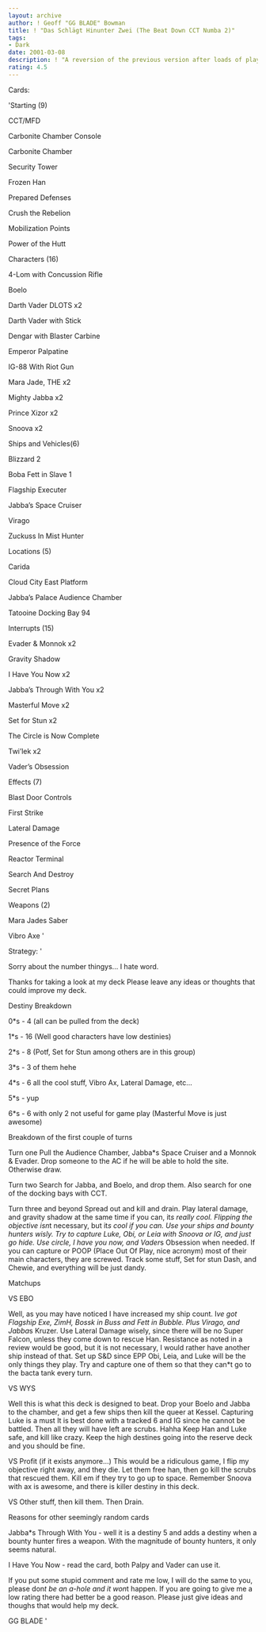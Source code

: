 ```yaml
---
layout: archive
author: ! Geoff "GG BLADE" Bowman
title: ! "Das Schlägt Hinunter Zwei (The Beat Down CCT Numba 2)"
tags:
- Dark
date: 2001-03-08
description: ! "A reversion of the previous version after loads of playtesting and a tourney."
rating: 4.5
---
```

Cards: 

'Starting (9) 

CCT/MFD 

Carbonite Chamber Console 

Carbonite Chamber 

Security Tower 

Frozen Han 

Prepared Defenses 

Crush the Rebelion 

Mobilization Points

Power of the Hutt 


Characters (16) 

4-Lom with Concussion Rifle

Boelo

Darth Vader DLOTS x2

Darth Vader with Stick

Dengar with Blaster Carbine

Emperor Palpatine

IG-88 With Riot Gun

Mara Jade, THE x2

Mighty Jabba x2

Prince Xizor x2

Snoova x2


Ships and Vehicles(6) 

Blizzard 2

Boba Fett in Slave 1

Flagship Executer

Jabba&#8217;s Space Cruiser

Virago

Zuckuss In Mist Hunter


Locations (5) 

Carida 

Cloud City East Platform

Jabba&#8217;s Palace Audience Chamber

Tatooine Docking Bay 94


Interrupts (15) 

Evader & Monnok x2

Gravity Shadow

I Have You Now x2

Jabba&#8217;s Through With You x2

Masterful Move x2

Set for Stun x2

The Circle is Now Complete

Twi&#8217;lek x2

Vader&#8217;s Obsession


Effects (7) 

Blast Door Controls

First Strike

Lateral Damage

Presence of the Force

Reactor Terminal

Search And Destroy

Secret Plans 


Weapons (2) 

Mara Jades Saber 

Vibro Axe '

Strategy: '

Sorry about the number thingys...  I hate word.


Thanks for taking a look at my deck Please leave any ideas or thoughts that could improve my deck.


Destiny Breakdown

0*s - 4 (all can be pulled from the deck)

1*s - 16 (Well good characters have low destinies)

2*s - 8 (Potf, Set for Stun among others are in this group)

3*s - 3 of them hehe

4*s - 6 all the cool stuff, Vibro Ax, Lateral Damage, etc...

5*s - yup

6*s - 6 with only 2 not useful for game play (Masterful Move is just awesome)


Breakdown of the first couple of turns


Turn one  Pull the Audience Chamber, Jabba*s Space Cruiser and a Monnok & Evader.  Drop someone to the AC if he will be able to hold the site.  Otherwise draw.


Turn two  Search for Jabba, and Boelo, and drop them.  Also search for one of the docking bays with CCT.


Turn three and beyond  Spread out and kill and drain.  Play lateral damage, and gravity shadow at the same time if you can, it*s really cool.  Flipping the objective isn*t necessary, but it*s cool if you can.  Use your ships and bounty hunters wisly.  Try to capture Luke, Obi, or Leia with Snoova or IG, and just go hide.  Use circle, I have you now, and Vader*s Obsession when needed.  If you can capture or POOP (Place Out Of Play, nice acronym) most of their main characters, they are screwed.  Track some stuff, Set for stun Dash, and Chewie, and everything will be just dandy.  


Matchups 


VS EBO 

Well, as you may have noticed I have increased my ship count.  I*ve got Flagship Exe, ZimH, Bossk in Buss and Fett in Bubble.  Plus Virago, and Jabba*s Kruzer.  Use Lateral Damage wisely, since there will be no Super Falcon, unless they come down to rescue Han.  Resistance as noted in a review would be good, but it is not necessary, I would rather have another ship instead of that.  Set up S&D since EPP Obi, Leia, and Luke will be the only things they play.  Try and capture one of them so that they can*t go to the bacta tank every turn.


VS WYS 

Well this is what this deck is designed to beat.  Drop your Boelo and Jabba to the chamber, and get a few ships then kill the queer at Kessel.  Capturing Luke is a must  It is best done with a tracked 6 and IG since he cannot be battled.  Then all they will have left are scrubs.  Hahha  Keep Han and Luke safe, and kill like crazy.  Keep the high destines going into the reserve deck and you should be fine.



VS Profit (if it exists anymore...) This would be a ridiculous game, I flip my objective right away, and they die. Let them free han, then go kill the scrubs that rescued them.  Kill em if they try to go up to space.  Remember Snoova with ax is awesome, and there is killer destiny in this deck.


VS Other stuff, then kill them. Then Drain. 


Reasons for other seemingly random cards  


Jabba*s Through With You - well it is a destiny 5 and adds a destiny when a bounty hunter fires a weapon.  With the magnitude of bounty hunters, it only seems natural.


I Have You Now - read the card, both Palpy and Vader can use it. 


If you put some stupid comment and rate me low, I will do the same to you, please don*t be an a-hole and it won*t happen.  If you are going to give me a low rating there had better be a good reason.  Please just give ideas and thoughs that would help my deck.


GG BLADE  '